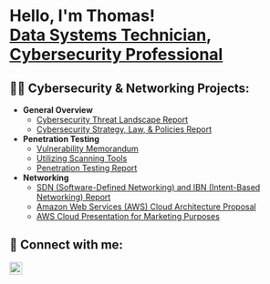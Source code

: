 <h1>Hello, I'm Thomas! <br/><a href="https://github.com/Thomas-Read/">Data Systems Technician</a>, <a href="https://www.linkedin.com/in/michael-j-read99/">Cybersecurity Professional</a>

<h2>👨‍💻 Cybersecurity & Networking Projects:</h2>

- <b>General Overview</b>
  - [Cybersecurity Threat Landscape Report](https://drive.google.com/file/d/1SMhIM21arc9aeXfnJ7Kl-eKtkMriC5YA/view?usp=drive_link)
  - [Cybersecurity Strategy, Law, & Policies Report](https://drive.google.com/file/d/1HWg1IP0pMKErlI4TCULxzBXiXPjSdUhS/view?usp=drive_link)
- <b>Penetration Testing</b>
  - [Vulnerability Memorandum](https://drive.google.com/file/d/1voWCDP5afRk3YZINQY95VFsqnk22-TnM/view?usp=drive_link)
  - [Utilizing Scanning Tools](https://drive.google.com/file/d/18087_taNfBJT63V7zMPA39xGKoPTltwa/view?usp=drive_link)
  - [Penetration Testing Report](https://drive.google.com/file/d/1RebwYCnl7bv_hmsQ5oVVlzdRinrICpTA/view?usp=drive_link)
- <b>Networking</b>
  - [SDN (Software-Defined Networking) and IBN (Intent-Based Networking) Report](https://drive.google.com/file/d/13MRiamkuXgkwd8RxnPfJGnPJkCeEQihp/view?usp=drive_link)
  - [Amazon Web Services (AWS) Cloud Architecture Proposal](https://drive.google.com/file/d/1Z5xy9_JjyCrdbFHqNXm8tju-JH0yO8Es/view?usp=drive_link)
  - [AWS Cloud Presentation for Marketing Purposes](https://docs.google.com/presentation/d/1FIl4OfG6VXGcztZ0tuAGA8WN8RYPa0Ls/edit?usp=drive_link&ouid=107627772519752905426&rtpof=true&sd=true)
<h2> 🤳 Connect with me:</h2>

[<img align="left" alt="JoshMadakor | LinkedIn" width="22px" src="https://cdn.jsdelivr.net/npm/simple-icons@v3/icons/linkedin.svg" />][linkedin]



[linkedin]: https://www.linkedin.com/in/thomas-w-read04/
